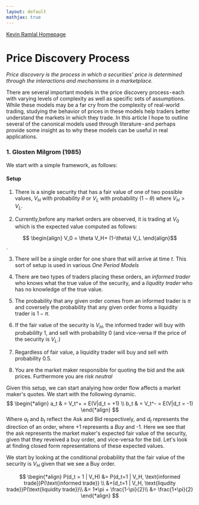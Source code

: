 ```yaml
---
layout: default
mathjax: true
---
```

[Kevin Ramlal Homepage](https://kevinramlal.github.io)


#  Price Discovery Process 
*Price discovery is the process in which a securities' price is determined through the interactions and mechanisms in a marketplace.* 

There are several important models in the price discovery process - each with varying levels of complexity as well as specific sets of assumptions. While these models may be a far cry from the complexity of real-world trading, studying the behavior of prices in these models help traders better understand the markets in which they trade. In this article I hope to outline several of the canonical models used through literature - and perhaps provide some insight as to why these models can be useful in real applications. 

### 1. Glosten Milgrom (1985)

We start with a simple framework, as follows:

####  Setup 
1. There is a single security that has a fair value of one of two possible values, $V_H$ with probability $\theta$ or $V_L$ with probability $(1-\theta)$ where $V_H > V_L$. 

2. Currently,before any market orders are observed, it is trading at $V_0$ which is the expected value computed as follows:

$$
\begin{align}
V_0 =  \theta V_H+ (1-\theta) V_L
\end{align}$$.

3. There will be a single order for one share that will arrive at time *t*. This sort of setup is used in various *One Period Models*
 
4. There are two types of traders placing these orders, an *informed trader* who knows what the true value of the security, and a *liqudity trader* who has no knowledge of the true value.

5. The probability that any given order comes from an informed trader is $\pi$ and coversely the probability that any given order froms a liquidity trader is $1-\pi$. 

6. If the fair value of the security is $V_H$, the informed trader will buy with probabililty 1, and sell with probability 0 (and vice-versa if the price of the security is $V_L$.)
 
7. Regardless of fair value, a liquidity trader will buy and sell with probability 0.5.

8. You are the market maker responsible for quoting the bid and the ask prices. Furthermore you are *risk neutral*

Given this  setup, we can start analying how order flow affects a market maker's quotes. We start with the following dynamic. 
$$
\begin{*align}
a_t & = V_t^+ = E(V|d_t = +1) \\
b_t & = V_t^- = E(V|d_t = -1)
\end{*align}
$$
Where $a_t$ and $b_t$ reflect the Ask and Bid respectively, and $d_t$ represents the direction of an order, where +1 represents a *Buy* and -1. Here we see that the ask represents the market maker's expected fair value of the security, given that they reveived a buy order, and vice-versa for the bid. Let's look at finding closed form representations of these expected values. 

We start by looking at the conditional probability that the fair value of the security is $V_H$ given that we see a Buy order.

$$
\begin{*align}
P(d_t = 1 | V_H) &= P(d_t=1 | V_H, \text{informed trade})P(\text{informed trade}) \\
&+(d_t=1 | V_H, \text{liqudity trade})P(\text{liquidity trade})\\
&= 1*\pi + \frac{1-\pi}{2}\\
&= \frac{1+\pi}{2}
\end{*align}
$$